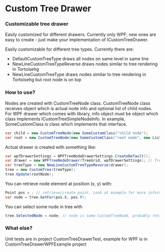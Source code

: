 # Custom Tree Drawer

### Customizable tree drawer
Easily customized for different drawers. Currently only WPF; new ones are easy to create - just make your implementation of ICustomTreeDrawer.

Easily customizable for different tree types. Currently there are:
- DefaultCustomTreeType draws all nodes on same level in same line
- NewLineCustomTreeTypeReverse draws nodes similar to tree rendering in Tortoisehg
- NewLineCustomTreeType draws nodes similar to tree rendering in Tortoisehg but root node is on top

### How to use?
Nodes are created with CustomTreeNode class. 
CustomTreeNode class receives object which is actual node info and optional list of child nodes.
For WPF drawer which comes with library, info object must be object which class implements ICustomTreeSimpleNodeInfo.
In example, SomeCustomClass is class which implements that interface.
``` c#
var child = new CustomTreeNode(new SomeCustomClass("child node");
var root = new CustomTreeNode(new SomeCustomClass("root node", new List<CustomTreeNode>() { child }));
```

Actual drawer is created with something like:
``` c#
var wpfDrawerSettings = WPFTreeNodeDrawerSettings.CreateDefault();
var drawer = new WPFTreeNodeDrawer(TreeGrid, wpfDrawerSettings); // TreeGrid is some panel object in your xaml
var treeType = new NewLineCustomTreeTypeReverse(drawer);
tree = new CustomTree(treeType);            
tree.Update(rootNode);
```

You can retrieve node element at position (x, y) with:
``` c#
Point pos = ; // retrieve/create point. Look at example for more information
var node = tree.GetFor(pos.X, pos.Y);
```

You can select some node in tree with
``` c#
tree.SelectedNode = node; // node is some CustomTreeNode, probably retrieved with tree.GetFor - look at example for more info
```

### What else?
Unit tests are in project CustomTreeDrawerTest, example for WPF is in CustomTreeDrawerWPFExample project
